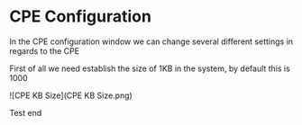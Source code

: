CPE Configuration
=========

In the CPE configuration window we can change several different settings in regards to the CPE

First of all we need establish the size of 1KB in the system, by default this is 1000

![CPE KB Size](CPE KB Size.png)

Test end
